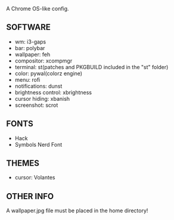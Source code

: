A Chrome OS-like config.

SOFTWARE
--------
- wm: i3-gaps
- bar: polybar
- wallpaper: feh
- compositor: xcompmgr
- terminal: st(patches and PKGBUILD included in the "st" folder)
- color: pywal(colorz engine)
- menu: rofi
- notifications: dunst
- brightness control: xbrightness
- cursor hiding: xbanish
- screenshot: scrot

FONTS
-----		
- Hack
- Symbols Nerd Font

THEMES
------
- cursor: Volantes

OTHER INFO
----------
A wallpaper.jpg file must be placed in the home directory!
